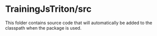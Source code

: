 # TrainingJsTriton/src

This folder contains source code that will automatically be added to the classpath when
the package is used.
